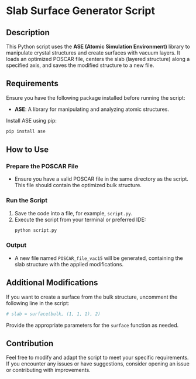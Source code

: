 
# Slab Surface Generator Script  

## Description  
This Python script uses the **ASE (Atomic Simulation Environment)** library to manipulate crystal structures and create surfaces with vacuum layers. It loads an optimized POSCAR file, centers the slab (layered structure) along a specified axis, and saves the modified structure to a new file.  

## Requirements  
Ensure you have the following package installed before running the script:  
- **ASE**: A library for manipulating and analyzing atomic structures.  

Install ASE using pip:  
```bash
pip install ase
```  

## How to Use  

### Prepare the POSCAR File  
- Ensure you have a valid POSCAR file in the same directory as the script. This file should contain the optimized bulk structure.  

### Run the Script  
1. Save the code into a file, for example, `script.py`.  
2. Execute the script from your terminal or preferred IDE:  
   ```bash
   python script.py
   ```  

### Output  
- A new file named `POSCAR_file_vac15` will be generated, containing the slab structure with the applied modifications.  

## Additional Modifications  
If you want to create a surface from the bulk structure, uncomment the following line in the script:  
```python
# slab = surface(bulk, (1, 1, 1), 2)
```  
Provide the appropriate parameters for the `surface` function as needed.  

## Contribution  
Feel free to modify and adapt the script to meet your specific requirements. If you encounter any issues or have suggestions, consider opening an issue or contributing with improvements.  
